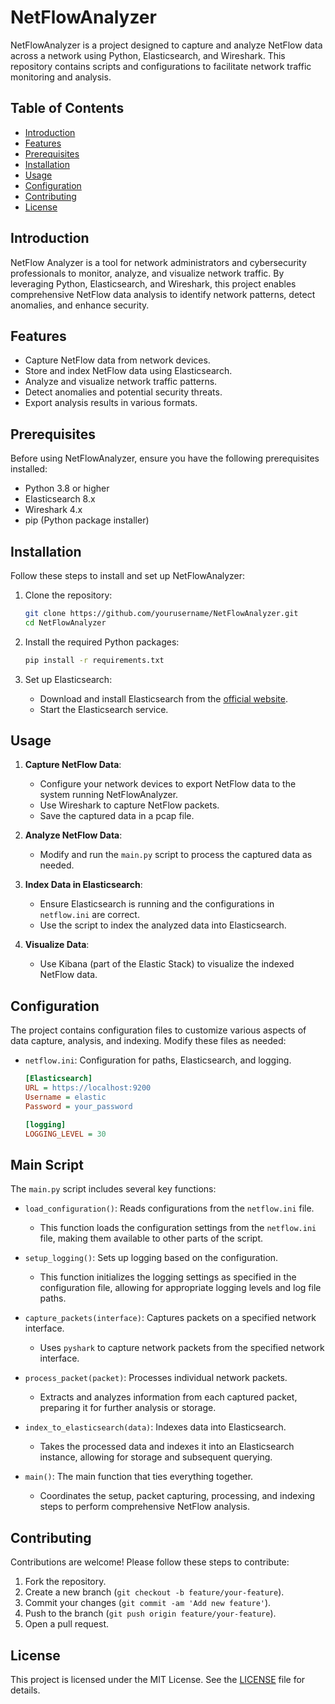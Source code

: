 # NetFlowAnalyzer

NetFlowAnalyzer is a project designed to capture and analyze NetFlow data across a network using Python, Elasticsearch, and Wireshark. This repository contains scripts and configurations to facilitate network traffic monitoring and analysis.

## Table of Contents

- [Introduction](#introduction)
- [Features](#features)
- [Prerequisites](#prerequisites)
- [Installation](#installation)
- [Usage](#usage)
- [Configuration](#configuration)
- [Contributing](#contributing)
- [License](#license)

## Introduction

NetFlow Analyzer is a tool for network administrators and cybersecurity professionals to monitor, analyze, and visualize network traffic. By leveraging Python, Elasticsearch, and Wireshark, this project enables comprehensive NetFlow data analysis to identify network patterns, detect anomalies, and enhance security. 

## Features

- Capture NetFlow data from network devices.
- Store and index NetFlow data using Elasticsearch.
- Analyze and visualize network traffic patterns.
- Detect anomalies and potential security threats.
- Export analysis results in various formats.

## Prerequisites

Before using NetFlowAnalyzer, ensure you have the following prerequisites installed:

- Python 3.8 or higher
- Elasticsearch 8.x
- Wireshark 4.x
- pip (Python package installer)

## Installation

Follow these steps to install and set up NetFlowAnalyzer:

1. Clone the repository:
    ```bash
    git clone https://github.com/yourusername/NetFlowAnalyzer.git
    cd NetFlowAnalyzer
    ```

2. Install the required Python packages:
    ```bash
    pip install -r requirements.txt
    ```

3. Set up Elasticsearch:
    - Download and install Elasticsearch from the [official website](https://www.elastic.co/downloads/elasticsearch).
    - Start the Elasticsearch service.

## Usage

1. **Capture NetFlow Data**:
    - Configure your network devices to export NetFlow data to the system running NetFlowAnalyzer.
    - Use Wireshark to capture NetFlow packets.
    - Save the captured data in a pcap file.

2. **Analyze NetFlow Data**:
    - Modify and run the `main.py` script to process the captured data as needed.

3. **Index Data in Elasticsearch**:
    - Ensure Elasticsearch is running and the configurations in `netflow.ini` are correct.
    - Use the script to index the analyzed data into Elasticsearch.

4. **Visualize Data**:
    - Use Kibana (part of the Elastic Stack) to visualize the indexed NetFlow data.

## Configuration

The project contains configuration files to customize various aspects of data capture, analysis, and indexing. Modify these files as needed:

- `netflow.ini`: Configuration for paths, Elasticsearch, and logging.
    ```ini
    [Elasticsearch]
    URL = https://localhost:9200
    Username = elastic
    Password = your_password

    [logging]
    LOGGING_LEVEL = 30
    ```

## Main Script

The `main.py` script includes several key functions:

- `load_configuration()`: Reads configurations from the `netflow.ini` file.
    - This function loads the configuration settings from the `netflow.ini` file, making them available to other parts of the script.
  
- `setup_logging()`: Sets up logging based on the configuration.
    - This function initializes the logging settings as specified in the configuration file, allowing for appropriate logging levels and log file paths.
  
- `capture_packets(interface)`: Captures packets on a specified network interface.
    - Uses `pyshark` to capture network packets from the specified network interface.

- `process_packet(packet)`: Processes individual network packets.
    - Extracts and analyzes information from each captured packet, preparing it for further analysis or storage.

- `index_to_elasticsearch(data)`: Indexes data into Elasticsearch.
    - Takes the processed data and indexes it into an Elasticsearch instance, allowing for storage and subsequent querying.

- `main()`: The main function that ties everything together.
    - Coordinates the setup, packet capturing, processing, and indexing steps to perform comprehensive NetFlow analysis.

## Contributing

Contributions are welcome! Please follow these steps to contribute:

1. Fork the repository.
2. Create a new branch (`git checkout -b feature/your-feature`).
3. Commit your changes (`git commit -am 'Add new feature'`).
4. Push to the branch (`git push origin feature/your-feature`).
5. Open a pull request.

## License

This project is licensed under the MIT License. See the [LICENSE](LICENSE) file for details.
